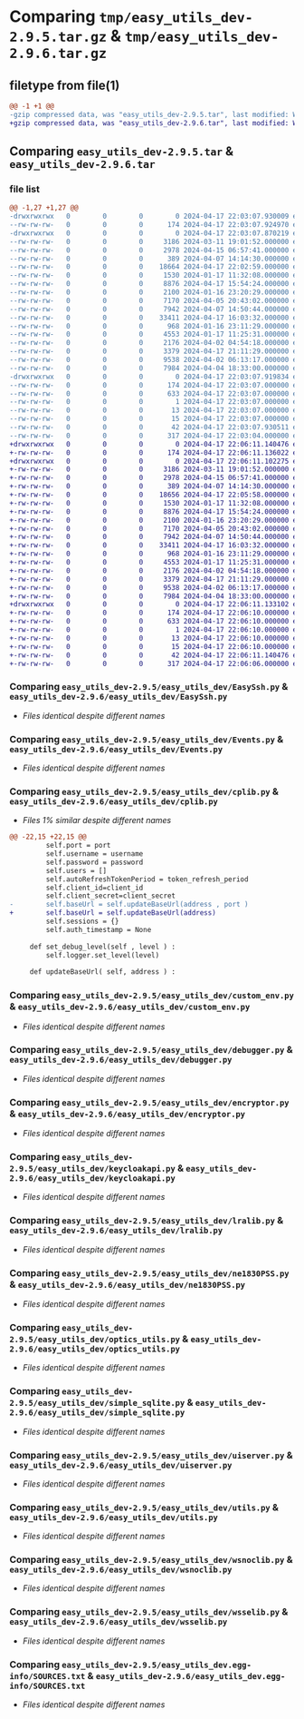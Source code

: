 # Comparing `tmp/easy_utils_dev-2.9.5.tar.gz` & `tmp/easy_utils_dev-2.9.6.tar.gz`

## filetype from file(1)

```diff
@@ -1 +1 @@
-gzip compressed data, was "easy_utils_dev-2.9.5.tar", last modified: Wed Apr 17 22:03:07 2024, max compression
+gzip compressed data, was "easy_utils_dev-2.9.6.tar", last modified: Wed Apr 17 22:06:11 2024, max compression
```

## Comparing `easy_utils_dev-2.9.5.tar` & `easy_utils_dev-2.9.6.tar`

### file list

```diff
@@ -1,27 +1,27 @@
-drwxrwxrwx   0        0        0        0 2024-04-17 22:03:07.930009 easy_utils_dev-2.9.5/
--rw-rw-rw-   0        0        0      174 2024-04-17 22:03:07.924970 easy_utils_dev-2.9.5/PKG-INFO
-drwxrwxrwx   0        0        0        0 2024-04-17 22:03:07.870219 easy_utils_dev-2.9.5/easy_utils_dev/
--rw-rw-rw-   0        0        0     3186 2024-03-11 19:01:52.000000 easy_utils_dev-2.9.5/easy_utils_dev/EasySsh.py
--rw-rw-rw-   0        0        0     2978 2024-04-15 06:57:41.000000 easy_utils_dev-2.9.5/easy_utils_dev/Events.py
--rw-rw-rw-   0        0        0      389 2024-04-07 14:14:30.000000 easy_utils_dev-2.9.5/easy_utils_dev/__init__.py
--rw-rw-rw-   0        0        0    18664 2024-04-17 22:02:59.000000 easy_utils_dev-2.9.5/easy_utils_dev/cplib.py
--rw-rw-rw-   0        0        0     1530 2024-01-17 11:32:08.000000 easy_utils_dev-2.9.5/easy_utils_dev/custom_env.py
--rw-rw-rw-   0        0        0     8876 2024-04-17 15:54:24.000000 easy_utils_dev-2.9.5/easy_utils_dev/debugger.py
--rw-rw-rw-   0        0        0     2100 2024-01-16 23:20:29.000000 easy_utils_dev-2.9.5/easy_utils_dev/encryptor.py
--rw-rw-rw-   0        0        0     7170 2024-04-05 20:43:02.000000 easy_utils_dev-2.9.5/easy_utils_dev/keycloakapi.py
--rw-rw-rw-   0        0        0     7942 2024-04-07 14:50:44.000000 easy_utils_dev-2.9.5/easy_utils_dev/lralib.py
--rw-rw-rw-   0        0        0    33411 2024-04-17 16:03:32.000000 easy_utils_dev-2.9.5/easy_utils_dev/ne1830PSS.py
--rw-rw-rw-   0        0        0      968 2024-01-16 23:11:29.000000 easy_utils_dev-2.9.5/easy_utils_dev/optics_utils.py
--rw-rw-rw-   0        0        0     4553 2024-01-17 11:25:31.000000 easy_utils_dev-2.9.5/easy_utils_dev/simple_sqlite.py
--rw-rw-rw-   0        0        0     2176 2024-04-02 04:54:18.000000 easy_utils_dev-2.9.5/easy_utils_dev/uiserver.py
--rw-rw-rw-   0        0        0     3379 2024-04-17 21:11:29.000000 easy_utils_dev-2.9.5/easy_utils_dev/utils.py
--rw-rw-rw-   0        0        0     9538 2024-04-02 06:13:17.000000 easy_utils_dev-2.9.5/easy_utils_dev/wsnoclib.py
--rw-rw-rw-   0        0        0     7984 2024-04-04 18:33:00.000000 easy_utils_dev-2.9.5/easy_utils_dev/wsselib.py
-drwxrwxrwx   0        0        0        0 2024-04-17 22:03:07.919834 easy_utils_dev-2.9.5/easy_utils_dev.egg-info/
--rw-rw-rw-   0        0        0      174 2024-04-17 22:03:07.000000 easy_utils_dev-2.9.5/easy_utils_dev.egg-info/PKG-INFO
--rw-rw-rw-   0        0        0      633 2024-04-17 22:03:07.000000 easy_utils_dev-2.9.5/easy_utils_dev.egg-info/SOURCES.txt
--rw-rw-rw-   0        0        0        1 2024-04-17 22:03:07.000000 easy_utils_dev-2.9.5/easy_utils_dev.egg-info/dependency_links.txt
--rw-rw-rw-   0        0        0       13 2024-04-17 22:03:07.000000 easy_utils_dev-2.9.5/easy_utils_dev.egg-info/requires.txt
--rw-rw-rw-   0        0        0       15 2024-04-17 22:03:07.000000 easy_utils_dev-2.9.5/easy_utils_dev.egg-info/top_level.txt
--rw-rw-rw-   0        0        0       42 2024-04-17 22:03:07.930511 easy_utils_dev-2.9.5/setup.cfg
--rw-rw-rw-   0        0        0      317 2024-04-17 22:03:04.000000 easy_utils_dev-2.9.5/setup.py
+drwxrwxrwx   0        0        0        0 2024-04-17 22:06:11.140476 easy_utils_dev-2.9.6/
+-rw-rw-rw-   0        0        0      174 2024-04-17 22:06:11.136022 easy_utils_dev-2.9.6/PKG-INFO
+drwxrwxrwx   0        0        0        0 2024-04-17 22:06:11.102275 easy_utils_dev-2.9.6/easy_utils_dev/
+-rw-rw-rw-   0        0        0     3186 2024-03-11 19:01:52.000000 easy_utils_dev-2.9.6/easy_utils_dev/EasySsh.py
+-rw-rw-rw-   0        0        0     2978 2024-04-15 06:57:41.000000 easy_utils_dev-2.9.6/easy_utils_dev/Events.py
+-rw-rw-rw-   0        0        0      389 2024-04-07 14:14:30.000000 easy_utils_dev-2.9.6/easy_utils_dev/__init__.py
+-rw-rw-rw-   0        0        0    18656 2024-04-17 22:05:58.000000 easy_utils_dev-2.9.6/easy_utils_dev/cplib.py
+-rw-rw-rw-   0        0        0     1530 2024-01-17 11:32:08.000000 easy_utils_dev-2.9.6/easy_utils_dev/custom_env.py
+-rw-rw-rw-   0        0        0     8876 2024-04-17 15:54:24.000000 easy_utils_dev-2.9.6/easy_utils_dev/debugger.py
+-rw-rw-rw-   0        0        0     2100 2024-01-16 23:20:29.000000 easy_utils_dev-2.9.6/easy_utils_dev/encryptor.py
+-rw-rw-rw-   0        0        0     7170 2024-04-05 20:43:02.000000 easy_utils_dev-2.9.6/easy_utils_dev/keycloakapi.py
+-rw-rw-rw-   0        0        0     7942 2024-04-07 14:50:44.000000 easy_utils_dev-2.9.6/easy_utils_dev/lralib.py
+-rw-rw-rw-   0        0        0    33411 2024-04-17 16:03:32.000000 easy_utils_dev-2.9.6/easy_utils_dev/ne1830PSS.py
+-rw-rw-rw-   0        0        0      968 2024-01-16 23:11:29.000000 easy_utils_dev-2.9.6/easy_utils_dev/optics_utils.py
+-rw-rw-rw-   0        0        0     4553 2024-01-17 11:25:31.000000 easy_utils_dev-2.9.6/easy_utils_dev/simple_sqlite.py
+-rw-rw-rw-   0        0        0     2176 2024-04-02 04:54:18.000000 easy_utils_dev-2.9.6/easy_utils_dev/uiserver.py
+-rw-rw-rw-   0        0        0     3379 2024-04-17 21:11:29.000000 easy_utils_dev-2.9.6/easy_utils_dev/utils.py
+-rw-rw-rw-   0        0        0     9538 2024-04-02 06:13:17.000000 easy_utils_dev-2.9.6/easy_utils_dev/wsnoclib.py
+-rw-rw-rw-   0        0        0     7984 2024-04-04 18:33:00.000000 easy_utils_dev-2.9.6/easy_utils_dev/wsselib.py
+drwxrwxrwx   0        0        0        0 2024-04-17 22:06:11.133102 easy_utils_dev-2.9.6/easy_utils_dev.egg-info/
+-rw-rw-rw-   0        0        0      174 2024-04-17 22:06:10.000000 easy_utils_dev-2.9.6/easy_utils_dev.egg-info/PKG-INFO
+-rw-rw-rw-   0        0        0      633 2024-04-17 22:06:10.000000 easy_utils_dev-2.9.6/easy_utils_dev.egg-info/SOURCES.txt
+-rw-rw-rw-   0        0        0        1 2024-04-17 22:06:10.000000 easy_utils_dev-2.9.6/easy_utils_dev.egg-info/dependency_links.txt
+-rw-rw-rw-   0        0        0       13 2024-04-17 22:06:10.000000 easy_utils_dev-2.9.6/easy_utils_dev.egg-info/requires.txt
+-rw-rw-rw-   0        0        0       15 2024-04-17 22:06:10.000000 easy_utils_dev-2.9.6/easy_utils_dev.egg-info/top_level.txt
+-rw-rw-rw-   0        0        0       42 2024-04-17 22:06:11.140476 easy_utils_dev-2.9.6/setup.cfg
+-rw-rw-rw-   0        0        0      317 2024-04-17 22:06:06.000000 easy_utils_dev-2.9.6/setup.py
```

### Comparing `easy_utils_dev-2.9.5/easy_utils_dev/EasySsh.py` & `easy_utils_dev-2.9.6/easy_utils_dev/EasySsh.py`

 * *Files identical despite different names*

### Comparing `easy_utils_dev-2.9.5/easy_utils_dev/Events.py` & `easy_utils_dev-2.9.6/easy_utils_dev/Events.py`

 * *Files identical despite different names*

### Comparing `easy_utils_dev-2.9.5/easy_utils_dev/cplib.py` & `easy_utils_dev-2.9.6/easy_utils_dev/cplib.py`

 * *Files 1% similar despite different names*

```diff
@@ -22,15 +22,15 @@
         self.port = port
         self.username = username
         self.password = password
         self.users = []
         self.autoRefreshTokenPeriod = token_refresh_period
         self.client_id=client_id
         self.client_secret=client_secret
-        self.baseUrl = self.updateBaseUrl(address , port )
+        self.baseUrl = self.updateBaseUrl(address)
         self.sessions = {}
         self.auth_timestamp = None
 
     def set_debug_level(self , level ) :
         self.logger.set_level(level)    
 
     def updateBaseUrl( self, address ) :
```

### Comparing `easy_utils_dev-2.9.5/easy_utils_dev/custom_env.py` & `easy_utils_dev-2.9.6/easy_utils_dev/custom_env.py`

 * *Files identical despite different names*

### Comparing `easy_utils_dev-2.9.5/easy_utils_dev/debugger.py` & `easy_utils_dev-2.9.6/easy_utils_dev/debugger.py`

 * *Files identical despite different names*

### Comparing `easy_utils_dev-2.9.5/easy_utils_dev/encryptor.py` & `easy_utils_dev-2.9.6/easy_utils_dev/encryptor.py`

 * *Files identical despite different names*

### Comparing `easy_utils_dev-2.9.5/easy_utils_dev/keycloakapi.py` & `easy_utils_dev-2.9.6/easy_utils_dev/keycloakapi.py`

 * *Files identical despite different names*

### Comparing `easy_utils_dev-2.9.5/easy_utils_dev/lralib.py` & `easy_utils_dev-2.9.6/easy_utils_dev/lralib.py`

 * *Files identical despite different names*

### Comparing `easy_utils_dev-2.9.5/easy_utils_dev/ne1830PSS.py` & `easy_utils_dev-2.9.6/easy_utils_dev/ne1830PSS.py`

 * *Files identical despite different names*

### Comparing `easy_utils_dev-2.9.5/easy_utils_dev/optics_utils.py` & `easy_utils_dev-2.9.6/easy_utils_dev/optics_utils.py`

 * *Files identical despite different names*

### Comparing `easy_utils_dev-2.9.5/easy_utils_dev/simple_sqlite.py` & `easy_utils_dev-2.9.6/easy_utils_dev/simple_sqlite.py`

 * *Files identical despite different names*

### Comparing `easy_utils_dev-2.9.5/easy_utils_dev/uiserver.py` & `easy_utils_dev-2.9.6/easy_utils_dev/uiserver.py`

 * *Files identical despite different names*

### Comparing `easy_utils_dev-2.9.5/easy_utils_dev/utils.py` & `easy_utils_dev-2.9.6/easy_utils_dev/utils.py`

 * *Files identical despite different names*

### Comparing `easy_utils_dev-2.9.5/easy_utils_dev/wsnoclib.py` & `easy_utils_dev-2.9.6/easy_utils_dev/wsnoclib.py`

 * *Files identical despite different names*

### Comparing `easy_utils_dev-2.9.5/easy_utils_dev/wsselib.py` & `easy_utils_dev-2.9.6/easy_utils_dev/wsselib.py`

 * *Files identical despite different names*

### Comparing `easy_utils_dev-2.9.5/easy_utils_dev.egg-info/SOURCES.txt` & `easy_utils_dev-2.9.6/easy_utils_dev.egg-info/SOURCES.txt`

 * *Files identical despite different names*

